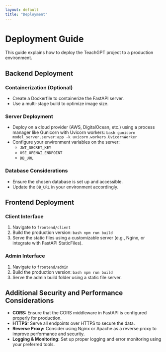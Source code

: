 ```yaml
---
layout: default
title: "Deployment"
---
```


# Deployment Guide

This guide explains how to deploy the TeachGPT project to a production environment.

## Backend Deployment

### Containerization (Optional)
- Create a Dockerfile to containerize the FastAPI server.
- Use a multi-stage build to optimize image size.

### Server Deployment
- Deploy on a cloud provider (AWS, DigitalOcean, etc.) using a process manager like Gunicorn with Uvicorn workers:  ```bash
  gunicorn model_server.server:app -k uvicorn.workers.UvicornWorker  ```
- Configure your environment variables on the server:
  - `JWT_SECRET_KEY`
  - `USE_OPENAI_ENDPOINT`
  - `DB_URL`

### Database Considerations
- Ensure the chosen database is set up and accessible.
- Update the `DB_URL` in your environment accordingly.

## Frontend Deployment

### Client Interface
1. Navigate to `frontend/client`
2. Build the production version:   ```bash
   npm run build   ```
3. Serve the static files using a customizable server (e.g., Nginx, or integrate with FastAPI StaticFiles).

### Admin Interface
1. Navigate to `frontend/admin`
2. Build the production version:   ```bash
   npm run build   ```
3. Serve the admin build folder using a static file server.

## Additional Security and Performance Considerations
- **CORS:** Ensure that the CORS middleware in FastAPI is configured properly for production.
- **HTTPS:** Serve all endpoints over HTTPS to secure the data.
- **Reverse Proxy:** Consider using Nginx or Apache as a reverse proxy to improve performance and security.
- **Logging & Monitoring:** Set up proper logging and error monitoring using your preferred tools. 